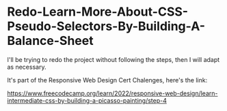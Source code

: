 # Redo-Learn-More-About-CSS-Pseudo-Selectors-By-Building-A-Balance-Sheet
I'll be trying to redo the project without following the steps, then I will adapt as necessary.

It's part of the Responsive Web Design Cert Chalenges, here's the link:

https://www.freecodecamp.org/learn/2022/responsive-web-design/learn-intermediate-css-by-building-a-picasso-painting/step-4


